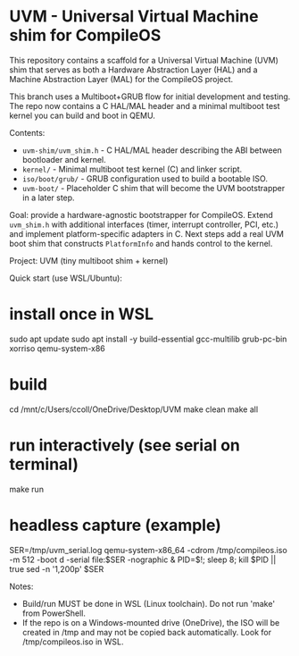 # UVM - Universal Virtual Machine shim for CompileOS

This repository contains a scaffold for a Universal Virtual Machine (UVM) shim that serves as both a Hardware Abstraction Layer (HAL) and a Machine Abstraction Layer (MAL) for the CompileOS project.

This branch uses a Multiboot+GRUB flow for initial development and testing. The repo now contains a C HAL/MAL header and a minimal multiboot test kernel you can build and boot in QEMU.

Contents:
- `uvm-shim/uvm_shim.h` - C HAL/MAL header describing the ABI between bootloader and kernel.
- `kernel/` - Minimal multiboot test kernel (C) and linker script.
- `iso/boot/grub/` - GRUB configuration used to build a bootable ISO.
- `uvm-boot/` - Placeholder C shim that will become the UVM bootstrapper in a later step.

Goal: provide a hardware-agnostic bootstrapper for CompileOS. Extend `uvm_shim.h` with additional interfaces (timer, interrupt controller, PCI, etc.) and implement platform-specific adapters in C. Next steps add a real UVM boot shim that constructs `PlatformInfo` and hands control to the kernel.

Project: UVM (tiny multiboot shim + kernel)

Quick start (use WSL/Ubuntu):

# install once in WSL
sudo apt update
sudo apt install -y build-essential gcc-multilib grub-pc-bin xorriso qemu-system-x86

# build
cd /mnt/c/Users/ccoll/OneDrive/Desktop/UVM
make clean
make all

# run interactively (see serial on terminal)
make run

# headless capture (example)
SER=/tmp/uvm_serial.log
qemu-system-x86_64 -cdrom /tmp/compileos.iso -m 512 -boot d -serial file:$SER -nographic &
PID=$!; sleep 8; kill $PID || true
sed -n '1,200p' $SER

Notes:
- Build/run MUST be done in WSL (Linux toolchain). Do not run 'make' from PowerShell.
- If the repo is on a Windows-mounted drive (OneDrive), the ISO will be created in /tmp and may not be copied back automatically. Look for /tmp/compileos.iso in WSL.
